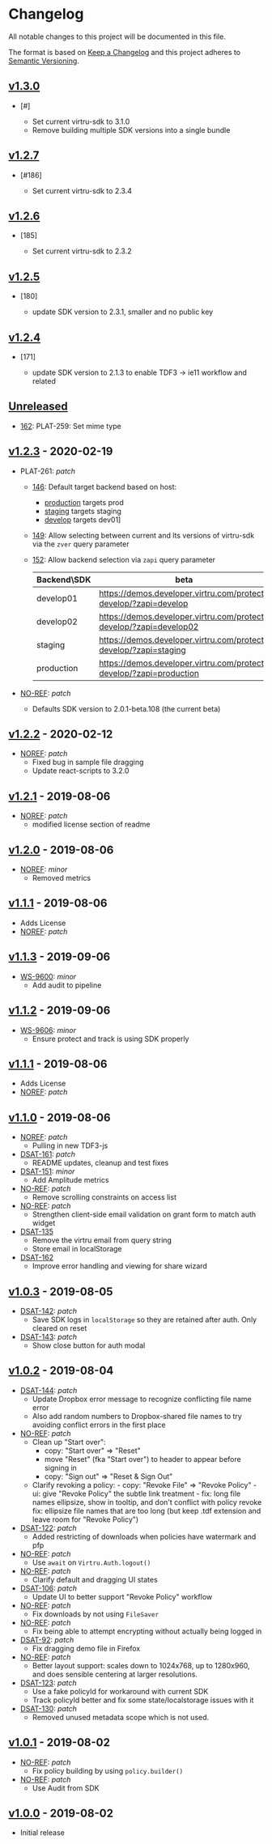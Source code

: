 # Changelog

All notable changes to this project will be documented in this file.

The format is based on [Keep a Changelog](http://keepachangelog.com/en/1.0.0/)
and this project adheres to [Semantic Versioning](http://semver.org/spec/v2.0.0.html).

## [v1.3.0](https://github.com/virtru/protect-and-track/pull/187)

- [#]

  - Set current virtru-sdk to 3.1.0
  - Remove building multiple SDK versions into a single bundle

## [v1.2.7](https://github.com/virtru/protect-and-track/pull/187)

- [#186]

  - Set current virtru-sdk to 2.3.4

## [v1.2.6](https://github.com/virtru/protect-and-track/pull/185)

- [185]

  - Set current virtru-sdk to 2.3.2

## [v1.2.5](https://github.com/virtru/protect-and-track/pull/180)

- [180]

  - update SDK version to 2.3.1, smaller and no public key

## [v1.2.4](https://github.com/virtru/protect-and-track/pull/171)

- [171]

  - update SDK version to 2.1.3 to enable TDF3 -> ie11 workflow and related

## [Unreleased](https://github.com/virtru/protect-and-track/compare/master...HEAD)

- [162](https://github.com/virtru/protect-and-track/pull/162): PLAT-259: Set mime type

## [v1.2.3](https://github.com/virtru/protect-and-track/compare/v1.2.2...v1.2.3) - 2020-02-19

- PLAT-261: _patch_

  - [146](https://github.com/virtru/protect-and-track/pull/146): Default target backend based on host:
    - [production](https://demos.developer.virtru.com/protect/) targets prod
    - [staging](https://demos.developer.virtru.com/protect-staging/) targets staging
    - [develop](https://demos.developer.virtru.com/protect-develop/) targets dev01]
  - [149](https://github.com/virtru/protect-and-track/pull/149): Allow selecting between current
    and lts versions of virtru-sdk via the `zver` query parameter
  - [152](https://github.com/virtru/protect-and-track/pull/152): Allow backend selection via
    `zapi` query parameter

    | Backend\SDK | beta                                                                | lts                                                                          |
    | ----------- | ------------------------------------------------------------------- | ---------------------------------------------------------------------------- |
    | develop01   | https://demos.developer.virtru.com/protect-develop/?zapi=develop    | https://demos.developer.virtru.com/protect-develop/?zapi=develop&zver=lts    |
    | develop02   | https://demos.developer.virtru.com/protect-develop/?zapi=develop02  | https://demos.developer.virtru.com/protect-develop/?zapi=develop02&zver=lts  |
    | staging     | https://demos.developer.virtru.com/protect-develop/?zapi=staging    | https://demos.developer.virtru.com/protect-develop/?zapi=staging&zver=lts    |
    | production  | https://demos.developer.virtru.com/protect-develop/?zapi=production | https://demos.developer.virtru.com/protect-develop/?zapi=production&zver=lts |

- [NO-REF](https://github.com/virtru/protect-and-track/pull/147): _patch_
  - Defaults SDK version to 2.0.1-beta.108 (the current beta)

## [v1.2.2](https://github.com/virtru/protect-and-track/compare/v1.2.1...v1.2.2) - 2020-02-12

- [NOREF](https://github.com/virtru/protect-and-track/pull/144): _patch_
  - Fixed bug in sample file dragging
  - Update react-scripts to 3.2.0

## [v1.2.1](https://github.com/virtru/protect-and-track/compare/v1.2.0...v1.2.1) - 2019-08-06

- [NOREF](https://github.com/virtru/protect-and-track/pull/119): _patch_
  - modified license section of readme

## [v1.2.0](https://github.com/virtru/protect-and-track/compare/v1.1.1...v1.2.0) - 2019-08-06

- [NOREF](https://github.com/virtru/protect-and-track/pull/118): _minor_
  - Removed metrics

## [v1.1.1](https://github.com/virtru/protect-and-track/compare/v1.1.0...v1.1.1) - 2019-08-06

- Adds License
- [NOREF](https://github.com/virtru/protect-and-track/pull/117): _patch_

## [v1.1.3](https://github.com/virtru/protect-and-track/compare/v1.1.2...v1.1.3) - 2019-09-06

- [WS-9600](https://virtru.atlassian.net/browse/WS-9600): _minor_
  - Add audit to pipeline

## [v1.1.2](https://github.com/virtru/protect-and-track/compare/v1.1.1...v1.1.2) - 2019-09-06

- [WS-9606](https://virtru.atlassian.net/browse/WS-9606): _minor_
  - Ensure protect and track is using SDK properly

## [v1.1.1](https://github.com/virtru/protect-and-track/compare/v1.1.0...v1.1.1) - 2019-08-06

- Adds License
- [NOREF](https://github.com/virtru/protect-and-track/pull/117): _patch_

## [v1.1.0](https://github.com/virtru/protect-and-track/compare/v1.0.3...v1.1.0) - 2019-08-06

- [NOREF](https://github.com/virtru/protect-and-track/pull/117): _patch_
  - Pulling in new TDF3-js
- [DSAT-161](https://github.com/virtru/protect-and-track/pull/116): _patch_
  - README updates, cleanup and test fixes
- [DSAT-151](https://github.com/virtru/protect-and-track/pull/107): _minor_
  - Add Amplitude metrics
- [NO-REF](https://github.com/virtru/protect-and-track/pull/111): _patch_
  - Remove scrolling constraints on access list
- [NO-REF](https://github.com/virtru/protect-and-track/pull/114): _patch_
  - Strengthen client-side email validation on grant form to match auth widget
- [DSAT-135](https://github.com/virtru/protect-and-track/pull/113)
  - Remove the virtru email from query string
  - Store email in localStorage
- [DSAT-162](https://github.com/virtru/protect-and-track/pull/115)
  - Improve error handling and viewing for share wizard

## [v1.0.3](https://github.com/virtru/protect-and-track/compare/v1.0.2...v1.0.3) - 2019-08-05

- [DSAT-142](https://github.com/virtru/protect-and-track/pull/109): _patch_
  - Save SDK logs in `localStorage` so they are retained after auth. Only cleared on reset
- [DSAT-143](https://github.com/virtru/protect-and-track/pull/110): _patch_
  - Show close button for auth modal

## [v1.0.2](https://github.com/virtru/protect-and-track/compare/v1.0.1...v1.0.2) - 2019-08-04

- [DSAT-144](https://github.com/virtru/protect-and-track/pull/104): _patch_
  - Update Dropbox error message to recognize conflicting file name error
  - Also add random numbers to Dropbox-shared file names to try avoiding conflict errors in the first place
- [NO-REF](https://github.com/virtru/protect-and-track/pull/94): _patch_
  - Clean up "Start over":
    - copy: "Start over" => "Reset"
    - move "Reset" (fka "Start over") to header to appear before signing in
    - copy: "Sign out" => "Reset & Sign Out"
  - Clarify revoking a policy: - copy: "Revoke File" => "Revoke Policy" - ui: give "Revoke Policy" the subtle link treatment - fix: long file names ellipsize, show in tooltip, and don't conflict with policy revoke
    fix: ellipsize file names that are too long (but keep .tdf extension and leave room for "Revoke Policy")
- [DSAT-122](https://github.com/virtru/protect-and-track/pull/85): _patch_
  - Added restricting of downloads when policies have watermark and pfp
- [NO-REF](https://github.com/virtru/protect-and-track/pull/105): _patch_
  - Use `await` on `Virtru.Auth.logout()`
- [NO-REF](https://github.com/virtru/protect-and-track/pull/86): _patch_
  - Clarify default and dragging UI states
- [DSAT-106](https://github.com/virtru/protect-and-track/pull/78): _patch_
  - Update UI to better support "Revoke Policy" workflow
- [NO-REF](https://github.com/virtru/protect-and-track/pull/81): _patch_
  - Fix downloads by not using `FileSaver`
- [NO-REF](https://github.com/virtru/protect-and-track/pull/80): _patch_
  - Fix being able to attempt encrypting without actually being logged in
- [DSAT-92](https://github.com/virtru/protect-and-track/pull/88): _patch_
  - Fix dragging demo file in Firefox
- [NO-REF](https://github.com/virtru/protect-and-track/pull/79): _patch_
  - Better layout support: scales down to 1024x768, up to 1280x960, and does sensible centering at larger resolutions.
- [DSAT-123](https://github.com/virtru/protect-and-track/pull/91): _patch_
  - Use a fake policyId for workaround with current SDK
  - Track policyId better and fix some state/localstorage issues with it
- [DSAT-130](https://github.com/virtru/protect-and-track/pull/99): _patch_
  - Removed unused metadata scope which is not used.

## [v1.0.1](https://github.com/virtru/protect-and-track/compare/v1.0.0...v1.0.1) - 2019-08-02

- [NO-REF](https://github.com/virtru/protect-and-track/pull/77): _patch_
  - Fix policy building by using `policy.builder()`
- [NO-REF](https://github.com/virtru/protect-and-track/pull/75): _patch_
  - Use Audit from SDK

## [v1.0.0](https://github.com/virtru/protect-and-track/compare/v0.1.2...v1.0.0) - 2019-08-02

- Initial release
